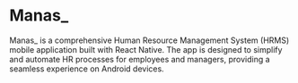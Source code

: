 # Manas_
Manas_ is a comprehensive Human Resource Management System (HRMS) mobile application built with React Native. The app is designed to simplify and automate HR processes for employees and managers, providing a seamless experience on Android devices.
